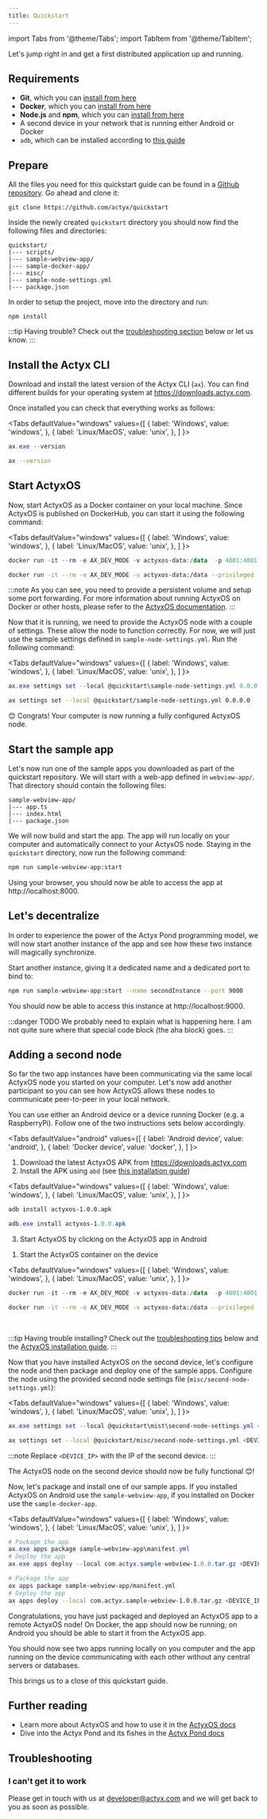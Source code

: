 ```yaml
---
title: Quickstart
---
```


import Tabs from '@theme/Tabs';
import TabItem from '@theme/TabItem';

Let's jump right in and get a first distributed application up and running.

## Requirements

- **Git**, which you can [install from here](https://git-scm.com/book/en/v2/Getting-Started-Installing-Git)
- **Docker**, which you can [install from here](https://docs.docker.com/install/)
- **Node.js** and **npm**, which you can [install from here](https://nodejs.org/en/)
- A second device in your network that is running either Android or Docker
- `adb`, which can be installed according to [this guide](https://www.xda-developers.com/install-adb-windows-macos-linux/)


## Prepare

All the files you need for this quickstart guide can be found in a [Github repository](https://github.com/actyx/quickstart). Go ahead and clone it:

```
git clone https://github.com/actyx/quickstart
```

Inside the newly created `quickstart` directory you should now find the following files and directories:

```
quickstart/
|--- scripts/
|--- sample-webview-app/
|--- sample-docker-app/
|--- misc/
|--- sample-node-settings.yml
|--- package.json
```

In order to setup the project, move into the directory and run:

```
npm install
```

:::tip Having trouble?
Check out the [troubleshooting section](#troubleshooting) below or let us know.
:::

## Install the Actyx CLI

Download and install the latest version of the Actyx CLI (`ax`). You can find different builds for your operating system at https://downloads.actyx.com.

Once installed you can check that everything works as follows:

<Tabs
  defaultValue="windows"
  values={[
    { label: 'Windows', value: 'windows', },
    { label: 'Linux/MacOS', value: 'unix', },
  ]
}>
<TabItem value="windows">

```powershell
ax.exe --version
```

</TabItem>
<TabItem value="unix">

```bash
ax --version
```

</TabItem>
</Tabs>



## Start ActyxOS

Now, start ActyxOS as a Docker container on your local machine. Since ActyxOS is published on DockerHub, you can start it using the following command:

<Tabs
  defaultValue="windows"
  values={[
    { label: 'Windows', value: 'windows', },
    { label: 'Linux/MacOS', value: 'unix', },
  ]
}>
<TabItem value="windows">

```powershell
docker run -it --rm -e AX_DEV_MODE -v actyxos-data:/data  -p 4001:4001 -p 4457:4457 actyx/os
```

</TabItem>
<TabItem value="unix">

```bash
docker run -it --rm -e AX_DEV_MODE -v actyxos-data:/data --privileged --network=host actyx/os
```

</TabItem>
</Tabs>

:::note
As you can see, you need to provide a persistent volume and setup some port forwarding. For more information about running ActyxOS on Docker or other hosts, please refer to the [ActyxOS documentation](./os/getting-started/installation.md).
:::

Now that it is running, we need to provide the ActyxOS node with a couple of settings. These allow the node to function correctly. For now, we will just use the sample settings defined in `sample-node-settings.yml`. Run the following command:

<Tabs
  defaultValue="windows"
  values={[
    { label: 'Windows', value: 'windows', },
    { label: 'Linux/MacOS', value: 'unix', },
  ]
}>
<TabItem value="windows">

```powershell
ax.exe settings set --local @quickstart\sample-node-settings.yml 0.0.0.0
```

</TabItem>
<TabItem value="unix">

```bash
ax settings set --local @quickstart/sample-node-settings.yml 0.0.0.0
```

</TabItem>
</Tabs>

😊 Congrats! Your computer is now running a fully configured ActyxOS node.

## Start the sample app

Let's now run one of the sample apps you downloaded as part of the quickstart repository. We will start with a web-app defined in `webview-app/`. That directory should contain the following files:

```
sample-webview-app/
|--- app.ts
|--- index.html
|--- package.json
```

We will now build and start the app. The app will run locally on your computer and automatically connect to your ActyxOS node. Staying in the `quickstart` directory, now run the following command:

```bash
npm run sample-webview-app:start
```

Using your browser, you should now be able to access the app at http://localhost:8000.

## Let's decentralize

In order to experience the power of the Actyx Pond programming model, we will now start another instance of the app and see how these two instance will magically synchronize.

Start another instance, giving it a dedicated name and a dedicated port to bind to:

```bash
npm run sample-webview-app:start --name secondInstance --port 9000
```

You should now be able to access this instance at http://localhost:9000.

:::danger TODO
We probably need to explain what is happening here. I am not quite sure where that special code block (the aha block) goes.
:::

## Adding a second node

So far the two app instances have been communicating via the same local ActyxOS node you started on your computer. Let's now add another participant so you can see how ActyxOS allows these nodes to communicate peer-to-peer in your local network.

You can use either an Android device or a device running Docker (e.g. a RaspberryPi). Follow one of the two instructions sets below accordingly.

<Tabs
  defaultValue="android"
  values={[
    { label: 'Android device', value: 'android', },
    { label: 'Docker device', value: 'docker', },
  ]
}>
<TabItem value="android">

1. Download the latest ActyxOS APK from https://downloads.actyx.com
2. Install the APK using `abd` (see [this installation guide](https://www.xda-developers.com/install-adb-windows-macos-linux/))

<Tabs
  defaultValue="windows"
  values={[
    { label: 'Windows', value: 'windows', },
    { label: 'Linux/MacOS', value: 'unix', },
  ]
}>
<TabItem value="windows">

```bash
adb install actyxos-1.0.0.apk
```

</TabItem>
<TabItem value="unix">

```powershell
adb.exe install actyxos-1.0.0.apk
```

</TabItem>
</Tabs>

3. Start ActyxOS by clicking on the ActyxOS app in Android

</TabItem>
<TabItem value="docker">

1. Start the ActyxOS container on the device

<Tabs
  defaultValue="windows"
  values={[
    { label: 'Windows', value: 'windows', },
    { label: 'Linux/MacOS', value: 'unix', },
  ]
}>
<TabItem value="windows">

```powershell
docker run -it --rm -e AX_DEV_MODE -v actyxos-data:/data  -p 4001:4001 -p 4457:4457 actyx/os
```

</TabItem>
<TabItem value="unix">

```bash
docker run -it --rm -e AX_DEV_MODE -v actyxos-data:/data --privileged --network=host actyx/os
```

</TabItem>
</Tabs>

</TabItem>
</Tabs>

<br />

:::tip Having trouble installing?
Check out the [troubleshooting tips](#troubleshooting) below and the [ActyxOS installation guide](./os/getting-started/installation.md).
:::

Now that you have installed ActyxOS on the second device, let's configure the node and then package and deploy one of the sample apps. Configure the node using the provided second node settings file (`misc/second-node-settings.yml`):

<Tabs
  defaultValue="windows"
  values={[
    { label: 'Windows', value: 'windows', },
    { label: 'Linux/MacOS', value: 'unix', },
  ]
}>
<TabItem value="windows">

```powershell
ax.exe settings set --local @quickstart\mist\second-node-settings.yml <DEVICE_IP>
```

</TabItem>
<TabItem value="unix">

```bash
ax settings set --local @quickstart/misc/second-node-settings.yml <DEVICE_IP>
```

</TabItem>
</Tabs>

:::note
Replace `<DEVICE_IP>` with the IP of the second device.
:::

The ActyxOS node on the second device should now be fully functional 😊!

Now, let's package and install one of our sample apps. If you installed ActyxOS on Android use the `sample-webview-app`, if you installed on Docker use the `sample-docker-app`.

<Tabs
  defaultValue="windows"
  values={[
    { label: 'Windows', value: 'windows', },
    { label: 'Linux/MacOS', value: 'unix', },
  ]
}>
<TabItem value="windows">

```powershell
# Package the app
ax.exe apps package sample-webview-app\manifest.yml
# Deploy the app
ax.exe apps deploy --local com.actyx.sample-webview-1.0.0.tar.gz <DEVICE_IP>
```

</TabItem>
<TabItem value="unix">

```bash
# Package the app
ax apps package sample-webview-app/manifest.yml
# Deploy the app
ax apps deploy --local com.actyx.sample-webview-1.0.0.tar.gz <DEVICE_IP>
```

</TabItem>
</Tabs>

Congratulations, you have just packaged and deployed an ActyxOS app to a remote ActyxOS node! On Docker, the app should now be running; on Android you should be able to start it from the ActyxOS app.

You should now see two apps running locally on you computer and the app running on the device communicating with each other without any central servers or databases.

This brings us to a close of this quickstart guide.

## Further reading

- Learn more about ActyxOS and how to use it in the [ActyxOS docs](/docs/os/getting-started/installation.md)
- Dive into the Actyx Pond and its fishes in the [Actyx Pond docs](/docs/pond/getting-started/installation.md)

## Troubleshooting

### I can't get it to work

Please get in touch with us at developer@actyx.com and we will get back to you as soon as possible.